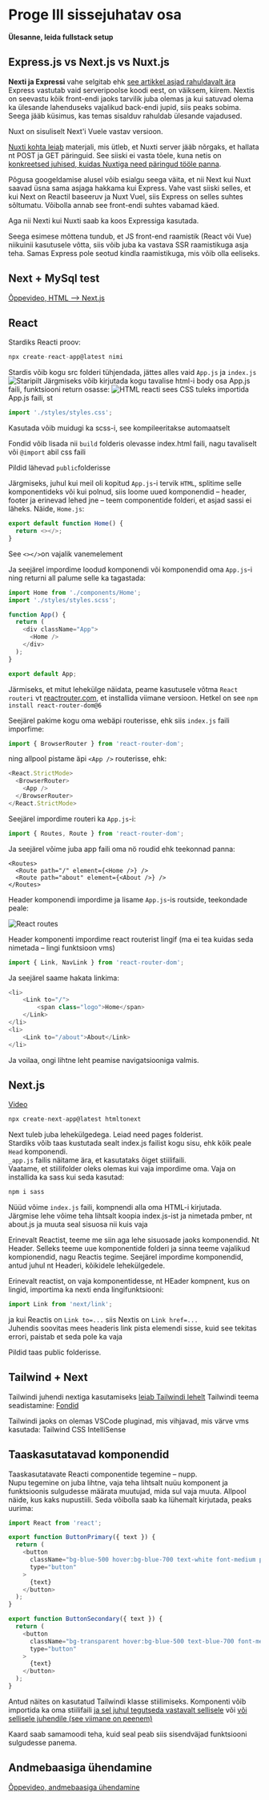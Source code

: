 # Proge III sissejuhatav osa

**Ülesanne, leida fullstack setup**

## Express.js vs Next.js vs Nuxt.js

**Nexti ja Expressi** vahe selgitab ehk [see artikkel asjad rahuldavalt ära](https://merge.rocks/blog/next-js-vs-expressjs-which-one-to-use)  
Express vastutab vaid serveripoolse koodi eest, on väiksem, kiirem.
Nextis on seevastu kõik front-endi jaoks tarvilik juba olemas ja kui satuvad olema ka ülesande lahenduseks vajalikud back-endi jupid, siis peaks sobima. Seega jääb küsimus, kas temas sisalduv rahuldab ülesande vajadused.

Nuxt on sisuliselt Next'i Vuele vastav versioon.

[Nuxti kohta leiab](https://niharraoteblog.netlify.app/custom-express-server-nuxtjs) materjali, mis ütleb, et Nuxti server jääb nõrgaks, et hallata nt POST ja GET päringuid. See siiski ei vasta tõele, kuna netis on [konkreetsed juhised, kuidas Nuxtiga need päringud tööle panna](https://serversideup.net/post-put-and-patch-requests-with-nuxt-3/).

Põgusa googeldamise alusel võib esialgu seega väita, et nii Next kui Nuxt saavad üsna sama asjaga hakkama kui Express. Vahe vast siiski selles, et kui Next on Reactil baseeruv ja Nuxt Vuel, siis Express on selles suhtes sõltumatu. Võibolla annab see front-endi suhtes vabamad käed.

Aga nii Nexti kui Nuxti saab ka koos Expressiga kasutada.

Seega esimese mõttena tundub, et JS front-end raamistik (React või Vue) niikuinii kasutusele võtta, siis võib juba ka vastava SSR raamistikuga asja teha. Samas Express pole seotud kindla raamistikuga, mis võib olla eeliseks.

## Next + MySql test

[Õppevideo, HTML –> Next.js](https://www.youtube.com/watch?v=aYEFeYI7gUM)

## React

Stardiks Reacti proov:

```javascript
npx create-react-app@latest nimi
```

Stardis võib kogu src folderi tühjendada, jättes alles vaid `App.js` ja `index.js`
![Staripilt](001-folder-view.jpg)
Järgmiseks võib kirjutada kogu tavalise html-i body osa App.js faili, funktsiooni return osasse:
![HTML reacti sees](./002-content-in-react.jpg)
CSS tuleks importida App.js faili, st

```javascript
import './styles/styles.css';
```

Kasutada võib muidugi ka scss-i, see kompileeritakse automaatselt

Fondid võib lisada nii `build` folderis olevasse index.html faili, nagu tavaliselt või `@import` abil css faili

Pildid lähevad `public`folderisse

Järgmiseks, juhul kui meil oli kopitud `App.js`-i tervik `HTML`, splitime selle komponentideks või kui polnud, siis loome uued komponendid – header, footer ja erinevad lehed jne – teem componentide folderi, et asjad sassi ei läheks.
Näide, `Home.js`:

```javascript
export default function Home() {
  return <></>;
}
```

See `<></>`on vajalik vanemelement

Ja seejärel impordime loodud komponendi või komponendid oma `App.js`-i ning returni all palume selle ka tagastada:

```javascript
import Home from './components/Home';
import './styles/styles.scss';

function App() {
  return (
    <div className="App">
      <Home />
    </div>
  );
}

export default App;
```

Järmiseks, et mitut lehekülge näidata, peame kasutusele võtma `React routeri` vt [reactrouter.com](https://reactrouter.com/en/main/getting-started/installation), et installida viimane versioon. Hetkel on see `npm install react-router-dom@6`

Seejärel pakime kogu oma webäpi routerisse, ehk siis `index.js` faili imporfime:

```javascript
import { BrowserRouter } from 'react-router-dom';
```

ning allpool pistame äpi `<App />` routerisse, ehk:

```javascript
<React.StrictMode>
  <BrowserRouter>
    <App />
  </BrowserRouter>
</React.StrictMode>
```

Seejärel impordime routeri ka `App.js`-i:

```javascript
import { Routes, Route } from 'react-router-dom';
```

Ja seejärel võime juba app faili oma nö roudid ehk teekonnad panna:

```
<Routes>
  <Route path="/" element={<Home />} />
  <Route path="about" element={<About />} />
</Routes>
```

Header komponendi impordime ja lisame `App.js`-is routside, teekondade peale:

![React routes](003-react-routes.jpg)

Header komponenti impordime react routerist lingif (ma ei tea kuidas seda nimetada – lingi funktsioon vms)

```javascript
import { Link, NavLink } from 'react-router-dom';
```

Ja seejärel saame hakata linkima:

```javascript
<li>
    <Link to="/">
        <span class="logo">Home</span>
    </Link>
</li>
<li>
    <Link to="/about">About</Link>
</li>
```

Ja voilaa, ongi lihtne leht peamise navigatsiooniga valmis.

## Next.js

[Video](https://youtu.be/aYEFeYI7gUM?t=934)

```javascript
npx create-next-app@latest htmltonext
```

Next tuleb juba lehekülgedega. Leiad need pages folderist.  
Stardiks võib taas kustutada sealt index.js failist kogu sisu, ehk kõik peale `Head` komponendi.  
`_app.js` failis näitame ära, et kasutataks õiget stiilifaili.  
Vaatame, et stiilifolder oleks olemas kui vaja impordime oma.
Vaja on installida ka sass kui seda kasutad:

```javascript
npm i sass
```

Nüüd võime `index.js` faili, <Head /> kompnendi alla oma HTML-i kirjutada.  
Järgmise lehe võime teha lihtsalt koopia index.js-ist ja nimetada pmber, nt about.js ja muuta seal sisuosa nii kuis vaja

Erinevalt Reactist, teeme me siin aga lehe sisuosade jaoks komponendid. Nt Header. Selleks teeme uue komponentide folderi ja sinna teeme vajalikud kompionendid, nagu Reactis tegime. Seejärel impordime komponendid, antud juhul nt Headeri, kõikidele lehekülgedele.

Erinevalt reactist, on vaja komponentidesse, nt HEader kompnent, kus on lingid, importima ka nexti enda lingifunktsiooni:

```javascript
import Link from 'next/link';
```

ja kui Reactis on `Link to=...` siis Nextis on `Link href=...`  
Juhendis soovitas mees headeris link pista <a></a> elemendi sisse, kuid see tekitas errori, paistab et seda pole ka vaja

Pildid taas public folderisse.

## Tailwind + Next

Tailwindi juhendi nextiga kasutamiseks [leiab Tailwindi lehelt](https://tailwindcss.com/docs/guides/nextjs)
Tailwindi teema seadistamine:
[Fondid](https://tailwindcss.com/docs/theme)

Tailwindi jaoks on olemas VSCode pluginad, mis vihjavad, mis värve vms kasutada: Tailwind CSS IntelliSense

## Taaskasutatavad komponendid

Taaskasutatavate Reacti componentide tegemine – nupp.  
Nupu tegemine on juba lihtne, vaja teha lihtsalt nuüu komponent ja funktsioonis sulgudesse määrata muutujad, mida sul vaja muuta. Allpool näide, kus kaks nupustiili. Seda võibolla saab ka lühemalt kirjutada, peaks uurima:

```javascript
import React from 'react';

export function ButtonPrimary({ text }) {
  return (
    <button
      className="bg-blue-500 hover:bg-blue-700 text-white font-medium py-2 px-4 rounded"
      type="button"
    >
      {text}
    </button>
  );
}

export function ButtonSecondary({ text }) {
  return (
    <button
      className="bg-transparent hover:bg-blue-500 text-blue-700 font-medium hover:text-white py-2 px-4 border border-blue-500 hover:border-transparent rounded"
      type="button"
    >
      {text}
    </button>
  );
}
```

Antud näites on kasutatud Tailwindi klasse stiilimiseks. Komponenti võib importida ka oma stiilifaili [ja sel juhul tegutseda vastavalt sellisele](https://www.notimedad.dev/creating-reusable-react-buttons/) või [või sellisele juhendile (see viimane on peenem)](https://larainfo.com/blogs/create-reusable-button-component-with-react-tailwind-css)

Kaard saab samamoodi teha, kuid seal peab siis sisendväjad funktsiooni sulgudesse panema.

## Andmebaasiga ühendamine

[Õppevideo, andmebaasiga ühendamine](https://www.youtube.com/watch?v=aprLiG34b50)

